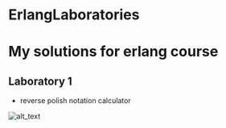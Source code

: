 # ErlangLaboratories

# My solutions for erlang course

## Laboratory 1
- reverse polish notation calculator 

![alt_text](https://raw.githubusercontent.com/jakubowiczish/Erlang/master/Erlang-the-Movie.jpg?token=AccQPTMThX2dyWtuE9OI62dJBLp3nk_0ks5csnYGwA%3D%3D)
